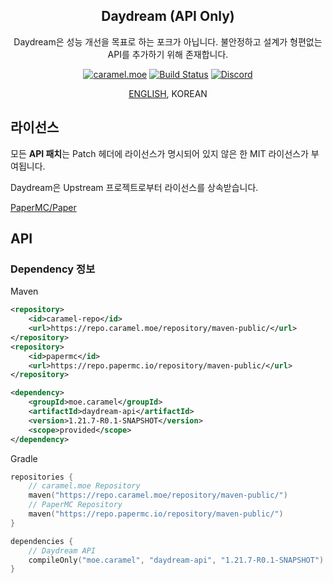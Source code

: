 <div align="center">

## Daydream (API Only)

<p>Daydream은 성능 개선을 목표로 하는 포크가 아닙니다. 불안정하고 설계가 형편없는 API를 추가하기 위해 존재합니다.</p>

[![caramel.moe](https://img.shields.io/badge/made%20by-caramel.moe-red)](https://caramel.moe)
[![Build Status](https://img.shields.io/github/actions/workflow/status/LemonCaramel/Daydream-API/daydream-api-build-1.21.yml)](https://github.com/LemonCaramel/Daydream-API/actions/workflows/daydream-api-build-1.21.yml)
[![Discord](https://img.shields.io/discord/534586842079821824.svg?label=server%20using%20this%20fork&logo=discord&logoColor=ffffff&color=7389D8&labelColor=6A7EC2)](https://discord.gg/f9qGtYF)

[ENGLISH](README.md), KOREAN

</div>

## 라이선스

모든 **API 패치**는 Patch 헤더에 라이선스가 명시되어 있지 않은 한 MIT 라이선스가 부여됩니다.

Daydream은 Upstream 프로젝트로부터 라이선스를 상속받습니다.

[PaperMC/Paper](https://github.com/PaperMC/Paper)

## API

### Dependency 정보
Maven
```xml
<repository>
    <id>caramel-repo</id>
    <url>https://repo.caramel.moe/repository/maven-public/</url>
</repository>
<repository>
    <id>papermc</id>
    <url>https://repo.papermc.io/repository/maven-public/</url>
</repository>

<dependency>
    <groupId>moe.caramel</groupId>
    <artifactId>daydream-api</artifactId>
    <version>1.21.7-R0.1-SNAPSHOT</version>
    <scope>provided</scope>
</dependency>
```

Gradle
```kotlin
repositories {
    // caramel.moe Repository
    maven("https://repo.caramel.moe/repository/maven-public/")
    // PaperMC Repository
    maven("https://repo.papermc.io/repository/maven-public/")
}

dependencies {
    // Daydream API
    compileOnly("moe.caramel", "daydream-api", "1.21.7-R0.1-SNAPSHOT")
}
```
